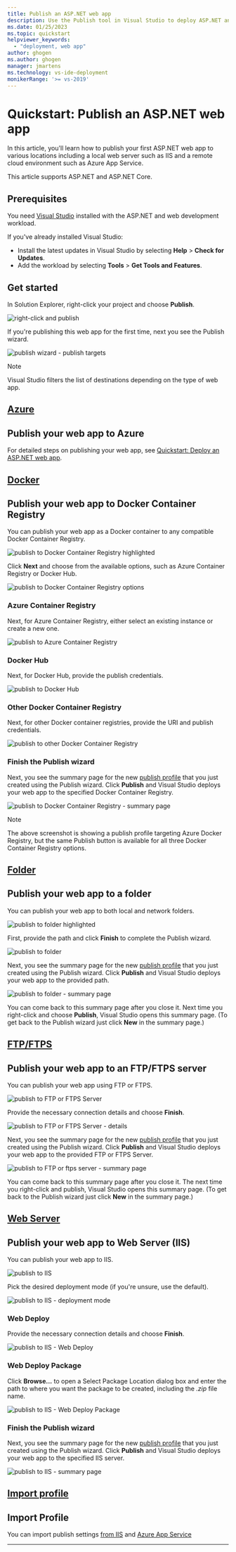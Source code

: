 ```yaml
---
title: Publish an ASP.NET web app
description: Use the Publish tool in Visual Studio to deploy ASP.NET and ASP.NET Core apps to local web servers like IIS or remote cloud environments like Azure App Service.
ms.date: 01/25/2023
ms.topic: quickstart
helpviewer_keywords:
  - "deployment, web app"
author: ghogen
ms.author: ghogen
manager: jmartens
ms.technology: vs-ide-deployment
monikerRange: '>= vs-2019'
---
```

# Quickstart: Publish an ASP.NET web app


In this article, you'll learn how to publish your first ASP.NET web app to various locations including a local web server such as IIS and a remote cloud environment such as Azure App Service.

This article supports ASP.NET and ASP.NET Core.

## Prerequisites

You need [Visual Studio](https://www.visualstudio.com/downloads) installed with the ASP.NET and web development workload.

If you've already installed Visual Studio:

* Install the latest updates in Visual Studio by selecting **Help** > **Check for Updates**.
* Add the workload by selecting **Tools** > **Get Tools and Features**.

## Get started

In Solution Explorer, right-click your project and choose **Publish**.

![right-click and publish](./media/right-click-publish.png)

If you're publishing this web app for the first time, next you see the Publish wizard.

![publish wizard - publish targets](./media/publish-targets-general.png)

> [!NOTE]
> Visual Studio filters the list of destinations depending on the type of web app.

## [Azure](#tab/azure)
## Publish your web app to Azure

For detailed steps on publishing your web app, see [Quickstart: Deploy an ASP.NET web app](/azure/app-service/quickstart-dotnetcore?tabs=netcore31&pivots=development-environment-vs#publish-your-web-app).

## [Docker](#tab/docker)
## Publish your web app to Docker Container Registry

You can publish your web app as a Docker container to any compatible Docker Container Registry.

![publish to Docker Container Registry highlighted](./media/publish-docker-container-registry-highlighted.png)

Click **Next** and choose from the available options, such as Azure Container Registry or Docker Hub.

![publish to Docker Container Registry options](./media/publish-docker-container-registry-options.png)

### Azure Container Registry

Next, for Azure Container Registry, either select an existing instance or create a new one.

![publish to Azure Container Registry](./media/publish-acr-select-instance.png)

### Docker Hub

Next, for Docker Hub, provide the publish credentials.

![publish to Docker Hub](./media/publish-dockerhub-details.png)

### Other Docker Container Registry

Next, for other Docker container registries, provide the URI and publish credentials.

![publish to other Docker Container Registry](./media/publish-custom-docker-registry-details.png)

### Finish the Publish wizard

Next, you see the summary page for the new [publish profile](./publish-overview.md) that you just created using the Publish wizard. Click **Publish** and Visual Studio deploys your web app to the specified Docker Container Registry.

![publish to Docker Container Registry - summary page](./media/publish-docker-container-registry-summary-page.png)

> [!NOTE]
> The above screenshot is showing a publish profile targeting Azure Docker Registry, but the same Publish button is available for all three Docker Container Registry options.

## [Folder](#tab/folder)
## Publish your web app to a folder

You can publish your web app to both local and network folders.

![publish to folder highlighted](./media/publish-folder-highlighted.png)

First, provide the path and click **Finish** to complete the Publish wizard.

![publish to folder](./media/publish-folder.png)

Next, you see the summary page for the new [publish profile](./publish-overview.md) that you just created using the Publish wizard. Click **Publish** and Visual Studio deploys your web app to the provided path.

![publish to folder - summary page](./media/publish-folder-summary-page.png)

You can come back to this summary page after you close it. Next time you right-click and choose **Publish**, Visual Studio opens this summary page. (To get back to the Publish wizard just click **New** in the summary page.)

## [FTP/FTPS](#tab/ftp-ftps)
## Publish your web app to an FTP/FTPS server

You can publish your web app using FTP or FTPS.

![publish to FTP or FTPS Server](./media/publish-ftp.png)

Provide the necessary connection details and choose **Finish**.

![publish to FTP or FTPS Server - details](./media/publish-ftp-details-latest.png)

Next, you see the summary page for the new [publish profile](./publish-overview.md) that you just created using the Publish wizard. Click **Publish** and Visual Studio deploys your web app to the provided FTP or FTPS Server.

![publish to FTP or ftps server - summary page](./media/publish-ftp-summary-page.png)

You can come back to this summary page after you close it. The next time you right-click and publish, Visual Studio opens this summary page. (To get back to the Publish wizard just click **New** in the summary page.)

## [Web Server](#tab/web-server)
## Publish your web app to Web Server (IIS)

You can publish your web app to IIS.

![publish to IIS](./media/publish-iis.png)

Pick the desired deployment mode (if you're unsure, use the default).

![publish to IIS - deployment mode](./media/publish-iis-deployment-mode.png)

### Web Deploy

Provide the necessary connection details and choose **Finish**.

![publish to IIS - Web Deploy](./media/publish-iis-web-deploy-latest.png)

### Web Deploy Package

Click **Browse...** to open a Select Package Location dialog box and enter the path to where you want the package to be created, including the *.zip* file name.

![publish to IIS - Web Deploy Package](./media/publish-iis-web-deploy-package.png)

### Finish the Publish wizard

Next, you see the summary page for the new [publish profile](./publish-overview.md) that you just created using the Publish wizard. Click **Publish** and Visual Studio deploys your web app to the specified IIS server.

![publish to IIS - summary page](./media/publish-iis-web-deploy-package-summary-page.png)

## [Import profile](#tab/import-profile)
## Import Profile

You can import publish settings [from IIS](./tutorial-import-publish-settings-iis.md) and [Azure App Service](./tutorial-import-publish-settings-azure.md#create-the-publish-settings-file-in-azure-app-service)

---